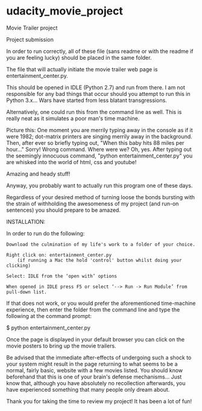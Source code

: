 # udacity_movie_project
Movie Trailer project


Project submission


In order to run correctly, all of these file (sans readme or with the readme if you are feeling lucky) should be placed in the same folder.

The file that will actually initiate the movie trailer web page is entertainment_center.py.

This should be opened in IDLE (Python 2.7) and run from there. I am not responsible for any bad things that occur should you attempt to run this in Python 3.x... Wars have started from less blatant transgressions.

Alternatively, one could run this from the command line as well. This is really neat as it simulates a poor man's time machine. 

Picture this: 
	One moment you are merrily typing away in the console as if it were 1982; dot-matrix printers are singing merrily away in the background. Then, after ever so briefly typing out, "When this baby hits 88 miles per hour..." Sorry! Wrong command. Where were we? Oh, yes. After typing out the seemingly innocuous command, "python entertainment_center.py" you are whisked into the world of html, css and youtube! 

Amazing and heady stuff!

Anyway, you probably want to actually run this program one of these days.

Regardless of your desired method of turning loose the bonds bursting with the strain of withholding the awesomeness of my project (and run-on sentences) you should prepare to be amazed.

INSTALLATION:

In order to run do the following:

	Download the culmination of my life's work to a folder of your choice.
	
	Right click on: entertainment_center.py
		(if running a Mac the hold 'control' button whilst doing your clicking)
	
	Select: IDLE from the ‘open with’ options 
	
	When opened in IDLE press F5 or select ‘--> Run -> Run Module’ from pull-down list.

If that does not work, or you would prefer the aforementioned time-machine experience, then enter the folder from the command line and type the following at the command prompt:

$ python entertainment_center.py

Once the page is displayed in your default browser you can click on the movie posters to bring up the movie trailers.

Be advised that the immediate after-effects of undergoing such a shock to your system might result in the page returning to what seems to be a normal, fairly basic, website with a few movies listed. You should know beforehand that this is one of your brain's defense mechanisms... Just know that, although you have absolutely no recollection afterwards, you have experienced something that many people only dream about. 

Thank you for taking the time to review my project! It has been a lot of fun!




	